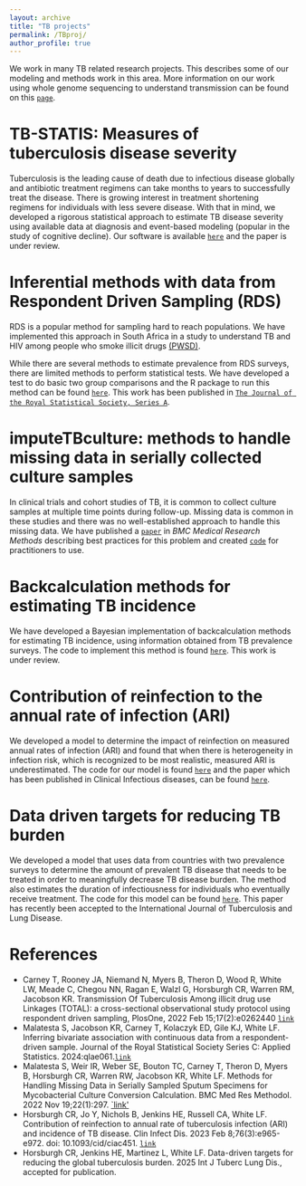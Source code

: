 ```yaml
---
layout: archive
title: "TB projects"
permalink: /TBproj/
author_profile: true
---
```


We work in many TB related research projects. This describes some of our modeling and methods work in this area. More information on our work using whole genome sequencing to understand transmission can be found on this [`page`](https://laurafwhitelab.github.io/WGStrans/).

TB-STATIS: Measures of tuberculosis disease severity
===========

Tuberculosis is the leading cause of death due to infectious disease globally and antibiotic treatment regimens can take months to years to successfully treat the disease. There is growing interest in treatment shortening regimens for individuals with less severe disease. With that in mind, we developed a rigorous statistical approach to estimate TB disease severity using available data at diagnosis and event-based modeling (popular in the study of cognitive decline). Our software is available [`here`](https://github.com/samalatesta/tbSTATISpaper) and the paper is under review.

Inferential methods with data from Respondent Driven Sampling (RDS)
===========

RDS is a popular method for sampling hard to reach populations. We have implemented this approach in South Africa in a study to understand TB and HIV among people who smoke illicit drugs [(PWSD)][3].

While there are several methods to estimate prevalence from RDS surveys, there are limited methods to perform statistical tests. We have developed a test to do basic two group comparisons and the R package to run this method can be found [`here`](https://github.com/samalatesta/RDSAssociation). This work has been published in [`The Journal of the Royal Statistical Society, Series A`][4].

imputeTBculture: methods to handle missing data in serially collected culture samples
===========

In clinical trials and cohort studies of TB, it is common to collect culture samples at multiple time points during follow-up. Missing data is common in these studies and there was no well-established approach to handle this missing data. We have published a [`paper`][1] in *BMC Medical Research Methods* describing best practices for this problem and created [`code`](https://github.com/samalatesta/imputeTBculture) for practitioners to use.

Backcalculation methods for estimating TB incidence
=========

We have developed a Bayesian implementation of backcalculation methods for estimating TB incidence, using information obtained from TB prevalence surveys. The code to implement this method is found [`here`](https://github.com/anshap32/TB-backcalc). This work is under review. 

Contribution of reinfection to the annual rate of infection (ARI)
=========

We developed a model to determine the impact of reinfection on measured annual rates of infection (ARI) and found that when there is heterogeneity in infection risk, which is recognized to be most realistic, measured ARI is underestimated. The code for our model is found [`here`](https://github.com/forsbee/ReMoTe/tree/main) and the paper which has been published in Clinical Infectious diseases, can be found [`here`][2].

Data driven targets for reducing TB burden
==========

We developed a model that uses data from countries with two prevalence surveys to determine the amount of prevalent TB disease that needs to be treated in order to meaningfully decrease TB disease burden. The method also estimates the duration of infectiousness for individuals who eventually receive treatment. The code for this model can be found [`here`](https://github.com/forsbee/TB-duration-estimation). This paper has recently been accepted to the International Journal of Tuberculosis and Lung Disease.

References
======

- Carney T, Rooney JA, Niemand N, Myers B, Theron D, Wood R, White LW, Meade C, Chegou NN, Ragan E, Walzl G, Horsburgh CR, Warren RM, Jacobson KR. Transmission Of Tuberculosis Among illicit drug use Linkages (TOTAL):  a cross-sectional observational study protocol using respondent driven sampling, PlosOne, 2022 Feb 15;17(2):e0262440 [`link`][3]
- Malatesta S, Jacobson KR, Carney T, Kolaczyk ED, Gile KJ, White LF. Inferring bivariate association with continuous data from a respondent-driven sample. Journal of the Royal Statistical Society Series C: Applied Statistics. 2024:qlae061.[`link`][4]
- Malatesta S, Weir IR, Weber SE, Bouton TC, Carney T, Theron D, Myers B, Horsburgh CR, Warren RW, Jacobson KR, White LF. Methods for Handling Missing Data in Serially Sampled Sputum Specimens for Mycobacterial Culture Conversion Calculation. BMC Med Res Methodol. 2022 Nov 19;22(1):297. [`link'][1]
- Horsburgh CR, Jo Y, Nichols B, Jenkins HE, Russell CA, White LF. Contribution of reinfection to annual rate of tuberculosis infection (ARI) and incidence of TB disease. Clin Infect Dis. 2023 Feb 8;76(3):e965-e972. doi: 10.1093/cid/ciac451. [`link`][2]
- Horsburgh CR, Jenkins HE, Martinez L, White LF. Data-driven targets for reducing the global tuberculosis burden. 2025 Int J Tuberc Lung Dis., accepted for publication.



[1]:<https://doi.org/10.1186/s12874-022-01782-8>
[2]:<https://pubmed.ncbi.nlm.nih.gov/35666515/>
[3]:<https://pubmed.ncbi.nlm.nih.gov/35167586/>
[4]:<https://academic.oup.com/jrsssc/article-abstract/74/2/429/7909014?redirectedFrom=fulltext&login=false>
